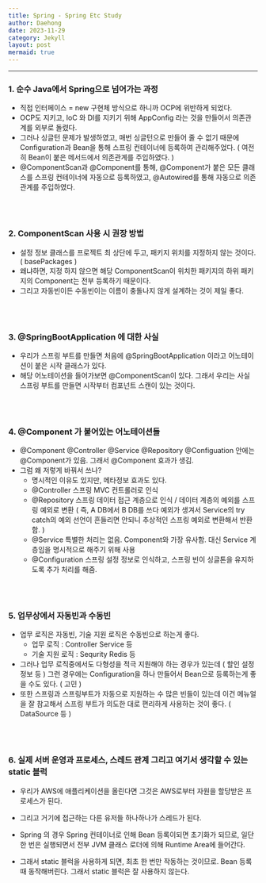 ```yaml
---
title: Spring - Spring Etc Study
author: Daehong
date: 2023-11-29
category: Jekyll
layout: post
mermaid: true
---
```


<hr>

### 1. 순수 Java에서 Spring으로 넘어가는 과정
* 직접 인터페이스 = new 구현체 방식으로 하니까 OCP에 위반하게 되었다.
* OCP도 지키고, IoC 와 DI를 지키기 위해 AppConfig 라는 것을 만들어서 의존관계를 외부로 돌렸다.
* 그러나 싱글턴 문제가 발생하였고, 매번 싱글턴으로 만들어 줄 수 없기 때문에 Configuration과 Bean을 통해 스프링 컨테이너에 등록하여 관리해주었다. ( 여전히 Bean이 붙은 메서드에서 의존관계를 주입하였다. )
* @ComponentScan과 @Component를 통해, @Component가 붙은 모든 클래스를 스프링 컨테이너에 자동으로 등록하였고, @Autowired를 통해 자동으로 의존관계를 주입하였다.


<br>
<br>

### 2. ComponentScan 사용 시 권장 방법
* 설정 정보 클래스를 프로젝트 최 상단에 두고, 패키지 위치를 지정하지 않는 것이다. ( basePackages )
* 왜냐하면, 지정 하지 않으면 해당 ComponentScan이 위치한 패키지의 하위 패키지의 Component는 전부 등록하기 때문이다.
* 그리고 자동빈이든 수동빈이는 이름이 충돌나지 않게 설계하는 것이 제일 좋다.

<br>
<br>

### 3. @SpringBootApplication 에 대한 사실
* 우리가 스프링 부트를 만들면 처음에 @SpringBootApplication 이라고 어노테이션이 붙은 시작 클래스가 있다.
* 해당 어노테이션을 들어가보면 @ComponentScan이 있다. 그래서 우리는 사실 스프링 부트를 만들면 시작부터 컴포넌트 스캔이 있는 것이다.

<br>
<br>

### 4. @Component 가 붙어있는 어노테이션들
* @Component @Controller @Service @Repository @Configuation 안에는 @Component가 있음. 그래서 @Component 효과가 생김.
* 그럼 왜 저렇게 바꿔서 쓰나?
	* 명시적인 이유도 있지만, 메타정보 효과도 있다.
	* @Controller 스프링 MVC 컨트롤러로 인식
	* @Repository 스프링 데이터 접근 계층으로 인식 / 데이터 계층의 예외를 스프링 예외로 변환 ( 즉, A DB에서 B DB를 쓰다 예외가 생겨서 Service의 try catch의 예외 선언이 흔들리면 안되니 추상적인 스프링 예외로 변환해서 반환함. )
	* @Service 특별한 처리는 없음. Component와 가장 유사함. 대신 Service 계층임을 명시적으로 해주기 위해 사용
	* @Configuration 스프링 설정 정보로 인식하고, 스프링 빈이 싱글톤을 유지하도록 추가 처리를 해줌.

<br>
<br>

### 5. 업무상에서 자동빈과 수동빈
* 업무 로직은 자동빈, 기술 지원 로직은 수동빈으로 하는게 좋다.
	* 업무 로직 : Controller Service 등
	* 기술 지원 로직 : Sequrity Redis 등
* 그러나 업무 로직중에서도 다형성을 적극 지원해야 하는 경우가 있는데 ( 할인 설정 정보 등 ) 그런 경우에는 Configuration을 하나 만들어서 Bean으로 등록하는게 좋을 수도 있다. ( 고민 )
* 또한 스프링과 스프링부트가 자동으로 지원하는 수 많은 빈들이 있는데 이건 메뉴얼을 잘 참고해서 스프링 부트가 의도한 대로 편리하게 사용하는 것이 좋다. ( DataSource 등 )

<br>
<br>

### 6. 실제 서버 운영과 프로세스, 스레드 관계 그리고 여기서 생각할 수 있는 static 블럭

 - 우리가 AWS에 애플리케이션을 올린다면 그것은 AWS로부터 자원을 할당받은 프로세스가 된다.
 
 - 그리고 거기에 접근하는 다른 유저들 하나하나가 스레드가 된다.
 
 - Spring 의 경우 Spring 컨테이너로 인해 Bean 등록이되면 초기화가 되므로, 일단 한 번은 실행되면서 전부 JVM 클래스 로더에 의해 Runtime Area에 들어간다.
 
 - 그래서 static 블럭을 사용하게 되면, 최초 한 번만 작동하는 것이므로. Bean 등록 때 동작해버린다. 그래서 static 블럭은 잘 사용하지 않는다.

<br>
<br>
<br>
<br>
<br>